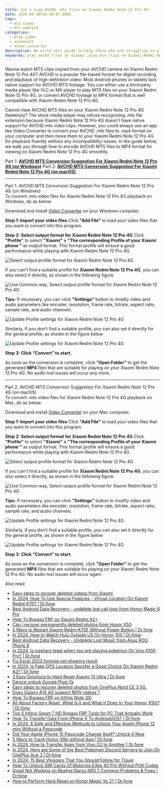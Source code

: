 ```yaml
---
title: Can I view AVCHD .mts files on Xiaomi Redmi Note 12 Pro 4G?
date: 2024-04-30T19:40:07.800Z
tags: 
  - mts video
  - mts android
categories: 
  - play video
  - aiseesoft
  - video converter
description: We write this guide to help those who are struggling to play AVCHD files on Xiaomi Redmi Note 12 Pro 4G. It displays a way of converting AVCHD media to MP4 format for viewing on Xiaomi Redmi Note 12 Pro 4G with optimum performance. 
keywords: play avchd files on Xiaomi ,play mts clips on Xiaomi Redmi Note 12 Pro 4G,mts converter for Xiaomi ,avchd to Xiaomi  converter,convert avchd mts for Xiaomi ,encode mts to mp4 for Xiaomi ,best mts transcoder android,mts file not supported in Xiaomi Redmi Note 12 Pro 4G,mts video converter for android,mts converter android 2018,Xiaomi Redmi Note 12 Pro 4G wont play mts,playing mts videos on phone android
---
```



<div class="atpl-content atpl-for-aiseesoft-video-converter play-mts-on-android">

<div class="atpl-post-description-part-1">
<div class="tpl-content-sub-paragraph-normal">
  <p>
    Wanna watch MTS clips copied from your AVCHD camera on Xiaomi Redmi Note 12 Pro 4G? AVCHD is a popular file-based format for digital recording and playback of high-definition video. Most Android phones or tablets lack native support for AVCHD MTS footage. You can either use a third party media player like VLC or MX player to play MTS files on your Xiaomi Redmi Note 12 Pro 4G, or convert AVCHD footage to MP4 format that is well compatible with Xiaomi Redmi Note 12 Pro 4G.
  </p>
</div>
</div>



<div class="atpl-post-device-model-description">
  
</div>

<div class="atpl-post-description-part-2">
<div class="tpl-content-sub-paragraph-content">
  <p>
    Cannot view AVCHD MTS files on your Xiaomi Redmi Note 12 Pro 4G flawlessly? The stock media player may refuse recognizing .mts file extension because Xiaomi Redmi Note 12 Pro 4G doesn’t have native support for AVCHD mts video clips. However, you could always use an app like Video Converter to convert your AVCHD .mts files to .mp4 format on your computer and then move them to your Xiaomi Redmi Note 12 Pro 4G for playback fluently without any incompatibility issues. In the guide below, we walk you through how to encode AVCHD MTS files to MP4 format for viewing on Xiaomi Redmi Note 12 Pro 4G smoothly.
  </p>
</div>
</div>

Part 1: <strong><a href="#p1">AVCHD MTS Conversion Suggestion For Xiaomi Redmi Note 12 Pro 4G (on Windows)</a></strong>
Part 2: <strong><a href="#p2">AVCHD MTS Conversion Suggestion For Xiaomi Redmi Note 12 Pro 4G (on macOS)</a></strong>

<!-- Part 1 -->
<a id="p1" name="p1" ></a><hr>

<div class="atpl-step-part-style">Part 1. AVCHD MTS Conversion Suggestion For Xiaomi Redmi Note 12 Pro 4G (on Windows)</div>
To convert .mts video files for Xiaomi Redmi Note 12 Pro 4G playback on Windows, do as below:

Download and install <a class="atpl-step-content-a-style" href="https://tools.techidaily.com/aiseesoft-total-video-converter/" >Video Converter</a> on your Windows computer.

<strong>Step 1: Import your video files </strong>
Click <b>"Add File"</b> to load your video files that you want to convert into this program.

<strong>Step 2: Select output format for Xiaomi Redmi Note 12 Pro 4G</strong>
Click <b>"Profile"</b> to select <b>"Xiaomi" > "The corresponding Profile of your Xiaomi phone "</b> as output format. This format profile will ensure a good performance while playing with Xiaomi Redmi Note 12 Pro 4G.

<img src="https://tools.techidaily.com/images/apps/aiseesoft/video-converter/devices/xiaomi/fv.mp4/win/profile.png" class="atpl-imgstyle" alt="Select output profile format for Xiaomi Redmi Note 12 Pro 4G" />

If you can't find a suitable profile for **Xiaomi Redmi Note 12 Pro 4G**, you can also select it directly, as shown in the following figure.

<img src="https://tools.techidaily.com/images/apps/aiseesoft/video-converter/devices/common_android/fv.mp4/win/profile.png" class="atpl-imgstyle" alt="Use Common way, Select output profile format for Xiaomi Redmi Note 12 Pro 4G" />

<strong>Tips:</strong>
If necessary, you can click <b>"Settings"</b> button to modify video and audio parameters like encoder, resolution, frame rate, bitrate, aspect ratio, sample rate, and audio channels. 

<img src="https://tools.techidaily.com/images/apps/aiseesoft/video-converter/devices/xiaomi/fv.mp4/win/settings.png" class="atpl-imgstyle"  alt="Update Profile settings for Xiaomi Redmi Note 12 Pro 4G" />

Similarly, if you don't find a suitable profile, you can also set it directly for the general profile, as shown in the figure below

<img src="https://tools.techidaily.com/images/apps/aiseesoft/video-converter/devices/common_android/fv.mp4/win/settings.png" class="atpl-imgstyle"  alt="Update Profile settings for Xiaomi Redmi Note 12 Pro 4G" />

<strong>Step 3: Click “Convert” to start.</strong>

As soon as the conversion is complete, click <b>"Open Folder"</b> to get the generated <b>MP4</b> files that are suitable for playing on your Xiaomi Redmi Note 12 Pro 4G. No audio lost issues will occur any more.

<!-- Part 2 -->
<a id="p2" name="p2"></a><hr>

<div class="atpl-step-part-style">Part 2. AVCHD MTS Conversion Suggestion For Xiaomi Redmi Note 12 Pro 4G (on macOS)</div>
To convert .mts video files for Xiaomi Redmi Note 12 Pro 4G playback on Mac, do as below:

Download and install <a class="atpl-step-content-a-style" href="https://tools.techidaily.com/aiseesoft-total-video-converter/" >Video Converter</a> on your Mac computer.

<strong>Step 1: Import your video files </strong>
Click <b>"Add File"</b> to load your video files that you want to convert into this program.

<strong>Step 2: Select output format for Xiaomi Redmi Note 12 Pro 4G</strong>
Click <b>"Profile"</b> to select <b>"Xiaomi" > "The corresponding Profile of your Xiaomi phone "</b> as output format. This format profile will ensure a good performance while playing with Xiaomi Redmi Note 12 Pro 4G.

<img src="https://tools.techidaily.com/images/apps/aiseesoft/video-converter/devices/xiaomi/fv.mp4/mac/profile.png" class="atpl-imgstyle" alt="Select output profile format for Xiaomi Redmi Note 12 Pro 4G" />

If you can't find a suitable profile for **Xiaomi Redmi Note 12 Pro 4G**, you can also select it directly, as shown in the following figure.

<img src="https://tools.techidaily.com/images/apps/aiseesoft/video-converter/devices/common_android/fv.mp4/mac/profile.png" class="atpl-imgstyle" alt="Use Common way, Select output profile format for Xiaomi Redmi Note 12 Pro 4G" />

<strong>Tips:</strong>
If necessary, you can click <b>"Settings"</b> button to modify video and audio parameters like encoder, resolution, frame rate, bitrate, aspect ratio, sample rate, and audio channels. 

<img src="https://tools.techidaily.com/images/apps/aiseesoft/video-converter/devices/xiaomi/fv.mp4/mac/settings.png" class="atpl-imgstyle"  alt="Update Profile settings for Xiaomi Redmi Note 12 Pro 4G" />

Similarly, if you don't find a suitable profile, you can also set it directly for the general profile, as shown in the figure below

<img src="https://tools.techidaily.com/images/apps/aiseesoft/video-converter/devices/common_android/fv.mp4/win/settings.png" class="atpl-imgstyle"  alt="Update Profile settings for Xiaomi Redmi Note 12 Pro 4G" />

<strong>Step 3: Click “Convert” to start.</strong>


As soon as the conversion is complete, click <b>"Open Folder"</b> to get the generated <b>MP4</b> files that are suitable for playing on your Xiaomi Redmi Note 12 Pro 4G. No audio lost issues will occur again.


<ins class="adsbygoogle"
     style="display:block"
     data-ad-client="ca-pub-7571918770474297"
     data-ad-slot="8358498916"
     data-ad-format="auto"
     data-full-width-responsive="true"></ins>


</div>
<ins class="adsbygoogle"
    style="display:block"
    data-ad-format="autorelaxed"
    data-ad-client="ca-pub-7571918770474297"
    data-ad-slot="1223367746"></ins>

<span class="atpl-alsoreadstyle">Also read:</span>
<div><ul>
<li><a href="https://phone-solutions.techidaily.com/easy-steps-to-recover-deleted-videos-from-xiaomi-by-fonelab-android-recover-video/"><u>Easy steps to recover deleted videos from Xiaomi</u></a></li>
<li><a href="https://phone-solutions.techidaily.com/in-2024-how-to-use-special-features-virtual-location-on-xiaomi-redmi-k70-drfone-by-drfone-virtual-android/"><u>In 2024, How To Use Special Features - Virtual Location On Xiaomi Redmi K70? | Dr.fone</u></a></li>
<li><a href="https://phone-solutions.techidaily.com/best-android-data-recovery-undelete-lost-call-logs-from-honor-magic-6-pro-by-fonelab-android-recover-call-logs/"><u>Best Android Data Recovery - undelete lost call logs from Honor Magic 6 Pro</u></a></li>
<li><a href="https://phone-solutions.techidaily.com/how-to-bypass-frp-on-xiaomi-redmi-a2plus-by-drfone-android-unlock-remove-google-frp/"><u>How To Bypass FRP on Xiaomi Redmi A2+</u></a></li>
<li><a href="https://phone-solutions.techidaily.com/can-i-recover-permanently-deleted-photos-from-honor-x50-by-stellar-photo-recovery-android-mobile-photo-recover/"><u>Can I recover permanently deleted photos from Honor X50</u></a></li>
<li><a href="https://phone-solutions.techidaily.com/5-ways-to-restart-xiaomi-redmi-k70e-without-power-button-drfone-by-drfone-reset-android-reset-android/"><u>5 Ways to Restart Xiaomi Redmi K70E Without Power Button | Dr.fone</u></a></li>
<li><a href="https://phone-solutions.techidaily.com/in-2024-how-to-watch-hulu-outside-us-on-honor-100-drfone-by-drfone-virtual-android/"><u>In 2024, How to Watch Hulu Outside US On Honor 100 | Dr.fone</u></a></li>
<li><a href="https://phone-solutions.techidaily.com/best-android-data-recovery-undelete-lost-music-from-asus-rog-phone-8-by-fonelab-android-recover-music/"><u>Best Android Data Recovery - Undelete Lost Music from Asus ROG Phone 8</u></a></li>
<li><a href="https://phone-solutions.techidaily.com/in-2024-is-pgsharp-legal-when-you-are-playing-pokemon-on-vivo-x100-pro-drfone-by-drfone-virtual-android/"><u>In 2024, Is pgsharp legal when you are playing pokemon On Vivo X100 Pro? | Dr.fone</u></a></li>
<li><a href="https://phone-solutions.techidaily.com/fix-excel-2023-formula-not-showing-result-by-stellar-guide/"><u>Fix Excel 2023 formula not showing result</u></a></li>
<li><a href="https://phone-solutions.techidaily.com/in-2024-is-fake-gps-location-spoofer-a-good-choice-on-xiaomi-redmi-a2-drfone-by-drfone-virtual-android/"><u>In 2024, Is Fake GPS Location Spoofer a Good Choice On Xiaomi Redmi A2? | Dr.fone</u></a></li>
<li><a href="https://phone-solutions.techidaily.com/3-easy-solutions-to-hard-reset-xiaomi-13-ultra-drfone-by-drfone-reset-android-reset-android/"><u>3 Easy Solutions to Hard Reset Xiaomi 13 Ultra | Dr.fone</u></a></li>
<li><a href="https://phone-solutions.techidaily.com/device-unlock-google-pixel-7a-by-drfone-android-unlock-android-unlock/"><u>Device unlock  Google Pixel 7a</u></a></li>
<li><a href="https://phone-solutions.techidaily.com/easy-steps-to-recover-deleted-photos-from-oneplus-nord-ce-3-5g-by-fonelab-android-recover-photos/"><u>Easy steps to recover deleted photos from OnePlus Nord CE 3 5G.</u></a></li>
<li><a href="https://phone-solutions.techidaily.com/does-galaxy-a14-4g-support-mov-videos-by-aiseesoft-video-converter-play-mov-on-android/"><u>Does Galaxy A14 4G support MOV videos ?</u></a></li>
<li><a href="https://phone-solutions.techidaily.com/how-to-bypass-frp-on-infinix-note-30i-by-drfone-android-unlock-remove-google-frp/"><u>How To Bypass FRP on Infinix Note 30i</u></a></li>
<li><a href="https://phone-solutions.techidaily.com/all-about-factory-reset-what-is-it-and-what-it-does-to-your-honor-x50i-drfone-by-drfone-reset-android-reset-android/"><u>All About Factory Reset, What Is It and What It Does to Your Honor X50i? | Dr.fone</u></a></li>
<li><a href="https://bypass-frp.techidaily.com/top-5-infinix-smart-7-hd-bypass-frp-tools-for-pc-that-actually-work-by-drfone-android/"><u>Top 5 Infinix Smart 7 HD Bypass FRP Tools for PC That Actually Work</u></a></li>
<li><a href="https://review-topics.techidaily.com/how-to-transfer-data-from-iphone-x-to-androidios-drfone-by-drfone-transfer-data-from-ios-transfer-data-from-ios/"><u>How To Transfer Data From iPhone X To Android/iOS? | Dr.fone</u></a></li>
<li><a href="https://ios-unlock.techidaily.com/in-2024-8-safe-and-effective-methods-to-unlock-your-apple-iphone-12-mini-without-a-passcode-by-drfone-ios/"><u>In 2024, 8 Safe and Effective Methods to Unlock Your Apple iPhone 12 mini Without a Passcode</u></a></li>
<li><a href="https://ios-unlock.techidaily.com/did-your-apple-iphone-15-passcode-change-itself-unlock-it-now-by-drfone-ios/"><u>Did Your Apple iPhone 15 Passcode Change Itself? Unlock It Now</u></a></li>
<li><a href="https://android-location-track.techidaily.com/5-ways-to-track-honor-x9b-without-app-drfone-by-drfone-virtual-android/"><u>5 Ways to Track Honor X9b without App | Dr.fone</u></a></li>
<li><a href="https://android-transfer.techidaily.com/in-2024-how-to-transfer-apps-from-vivo-g2-to-another-drfone-by-drfone-transfer-from-android-transfer-from-android/"><u>In 2024, How to Transfer Apps from Vivo G2 to Another | Dr.fone</u></a></li>
<li><a href="https://android-pokemon-go.techidaily.com/in-2024-here-are-some-of-the-best-pokemon-discord-servers-to-join-on-oneplus-ace-3-drfone-by-drfone-virtual-android/"><u>In 2024, Here are Some of the Best Pokemon Discord Servers to Join On OnePlus Ace 3 | Dr.fone</u></a></li>
<li><a href="https://ai-editing-video.techidaily.com/in-2024-15-best-vloggers-that-you-should-follow-for-travel/"><u>In 2024, 15 Best Vloggers That You Should Follow for Travel</u></a></li>
<li><a href="https://sim-unlock.techidaily.com/how-to-unlock-sim-cards-of-motorola-edge-40-pro-without-puk-codes-by-drfone-android/"><u>How To Unlock SIM Cards Of Motorola Edge 40 Pro Without PUK Codes</u></a></li>
<li><a href="https://howto.techidaily.com/gmail-not-working-on-realme-narzo-n55-7-common-problems-and-fixes-drfone-by-drfone-fix-android-problems-fix-android-problems/"><u>Gmail Not Working on Realme Narzo N55 7 Common Problems & Fixes | Dr.fone</u></a></li>
<li><a href="https://techidaily.com/how-to-perform-hard-reset-on-honor-magic-vs-2-drfone-by-drfone-reset-android-reset-android/"><u>How to Perform Hard Reset on Honor Magic Vs 2? | Dr.fone</u></a></li>
</ul></div>

